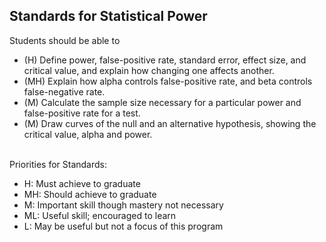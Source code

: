 ## Standards for Statistical Power
Students should be able to
 * (H) Define power, false-positive rate, standard error, effect size, and critical value, and explain how changing one affects another.
 * (MH) Explain how alpha controls false-positive rate, and beta controls false-negative rate.
 * (M) Calculate the sample size necessary for a particular power and false-positive rate for a test.
 * (M) Draw curves of the null and an alternative hypothesis, showing the critical value, alpha and power.

<br/>Priorities for Standards:
 * H:  Must achieve to graduate
 * MH: Should achieve to graduate
 * M:  Important skill though mastery not necessary
 * ML: Useful skill; encouraged to learn
 * L:  May be useful but not a focus of this program